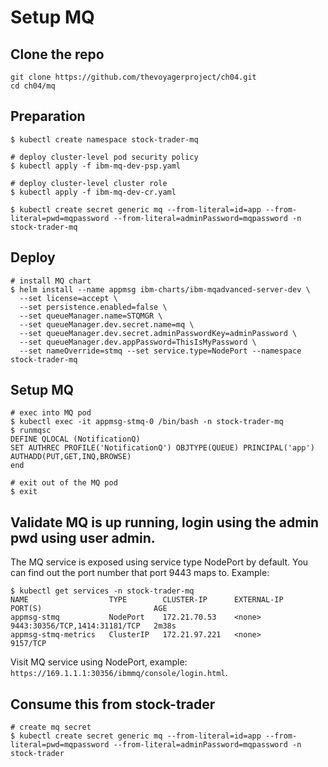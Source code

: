 # Setup MQ

## Clone the repo

```
git clone https://github.com/thevoyagerproject/ch04.git
cd ch04/mq
```

## Preparation

```
$ kubectl create namespace stock-trader-mq

# deploy cluster-level pod security policy
$ kubectl apply -f ibm-mq-dev-psp.yaml 

# deploy cluster-level cluster role
$ kubectl apply -f ibm-mq-dev-cr.yaml 

$ kubectl create secret generic mq --from-literal=id=app --from-literal=pwd=mqpassword --from-literal=adminPassword=mqpassword -n stock-trader-mq
```

## Deploy

```
# install MQ chart
$ helm install --name appmsg ibm-charts/ibm-mqadvanced-server-dev \
  --set license=accept \
  --set persistence.enabled=false \
  --set queueManager.name=STQMGR \
  --set queueManager.dev.secret.name=mq \
  --set queueManager.dev.secret.adminPasswordKey=adminPassword \
  --set queueManager.dev.appPassword=ThisIsMyPassword \
  --set nameOverride=stmq --set service.type=NodePort --namespace stock-trader-mq
```

## Setup MQ

```
# exec into MQ pod
$ kubectl exec -it appmsg-stmq-0 /bin/bash -n stock-trader-mq
$ runmqsc
DEFINE QLOCAL (NotificationQ)
SET AUTHREC PROFILE('NotificationQ') OBJTYPE(QUEUE) PRINCIPAL('app') AUTHADD(PUT,GET,INQ,BROWSE)
end

# exit out of the MQ pod
$ exit
```

## Validate MQ is up running, login using the admin pwd using user admin.

The MQ service is exposed using service type NodePort by default.  You can find out the port number that port 9443 maps to.   Example:

```
$ kubectl get services -n stock-trader-mq
NAME                  TYPE        CLUSTER-IP      EXTERNAL-IP   PORT(S)                         AGE
appmsg-stmq           NodePort    172.21.70.53    <none>        9443:30356/TCP,1414:31181/TCP   2m38s
appmsg-stmq-metrics   ClusterIP   172.21.97.221   <none>        9157/TCP

```

Visit MQ service using NodePort, example: ```https://169.1.1.1:30356/ibmmq/console/login.html```.

## Consume this from stock-trader

```
# create mq secret
$ kubectl create secret generic mq --from-literal=id=app --from-literal=pwd=mqpassword --from-literal=adminPassword=mqpassword -n stock-trader
```
